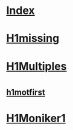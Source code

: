 # [Index](index.md)
# [H1missing](headings/H1Missing.md)
# [H1Multiples](headings/H1Missingtest.md)
# 
## [h1motfirst](http://docs.microsoft.com/en-us)
# [H1Moniker1](headings/H1InMoniker.md)
## 